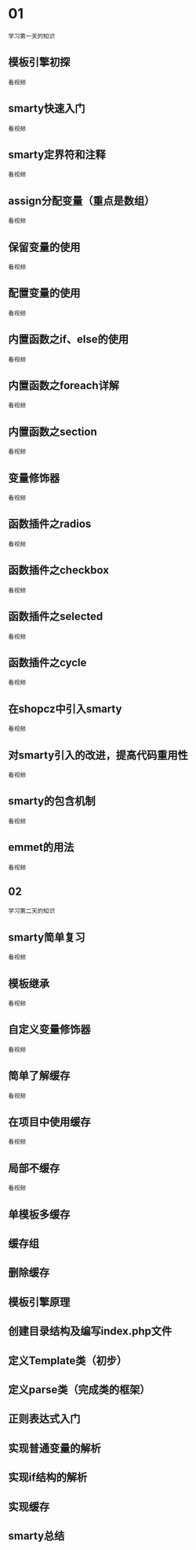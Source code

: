#   01
    学习第一天的知识
##  模板引擎初探
    看视频
##  smarty快速入门
    看视频
##  smarty定界符和注释
    看视频
##  assign分配变量（重点是数组）
    看视频
##  保留变量的使用
    看视频
##  配置变量的使用
    看视频
##  内置函数之if、else的使用
    看视频
##  内置函数之foreach详解
    看视频
##  内置函数之section
    看视频
##  变量修饰器
    看视频
##  函数插件之radios
    看视频
##  函数插件之checkbox
    看视频
##  函数插件之selected
    看视频
##  函数插件之cycle
    看视频
##  在shopcz中引入smarty
    看视频
##  对smarty引入的改进，提高代码重用性
    看视频
##  smarty的包含机制
    看视频
##  emmet的用法
    看视频
##  02
    学习第二天的知识
##  smarty简单复习
    看视频
##  模板继承
    看视频
##  自定义变量修饰器
    看视频
##  简单了解缓存
    看视频
##  在项目中使用缓存
    看视频
##  局部不缓存
    看视频
##  单模板多缓存
##  缓存组
##  删除缓存
##  模板引擎原理
##  创建目录结构及编写index.php文件
##  定义Template类（初步）
##  定义parse类（完成类的框架）
##  正则表达式入门
##  实现普通变量的解析
##  实现if结构的解析
##  实现缓存
##  smarty总结
